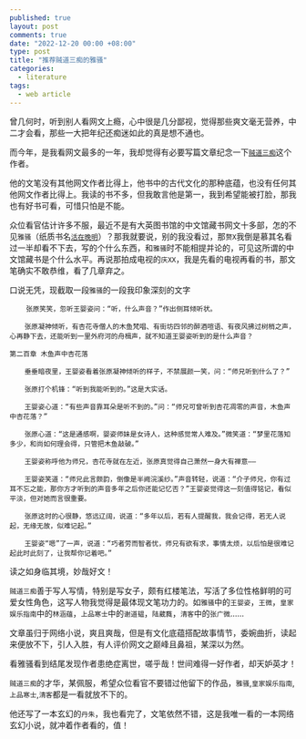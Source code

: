 ```yaml
---
published: true
layout: post
comments: true
date: "2022-12-20 00:00 +08:00"
type: post
title: "推荐贼道三痴的雅骚"
categories:
  - literature
tags:
  - web article
---
```

曾几何时，听到别人看网文上瘾，心中很是几分鄙视，觉得那些爽文毫无营养，中二才会看，那些一大把年纪还痴迷如此的真是想不通也。

而今年，是我看网文最多的一年，我却觉得有必要写篇文章纪念一下[`贼道三痴`](https://book.douban.com/author/1031861/)这个作者。 

他的文笔没有其他网文作者比得上，他书中的古代文化的那种底蕴，也没有任何其他网文作者比得上。我读的书不多，但我敢言他是第一，我到希望能被打脸，那我也有好书可看，可惜只怕是不能。

众位看官估计许多不服，最近不是有大英图书馆的中文馆藏书网文十多部，怎的不见`雅骚`（纸质书名[`活在晚明`](https://book.douban.com/subject/25725666/)）？那我就要说，别的我没看过，那`赘X`我倒是慕其名看过一半却看不下去，写的个什么东西，和`雅骚`时不能相提并论的，可见这所谓的中文馆藏书是个什么水平。再说那拍成电视的`庆XX`，我是先看的电视再看的书，那文笔确实不敢恭维，看了几章弃之。

口说无凭，现截取一段`雅骚`的一段我印象深刻的文字
```
    张原笑笑，忽听王婴姿问：“听，什么声音？”作出侧耳倾听状。

  　张原凝神倾听，有杏花寺僧人的木鱼梵唱、有街坊四邻的醉酒喧语、有夜风拂过树梢之声，心再静下去，还能听到一里外府河的舟楫声，就不知道王婴姿听到的是什么声音？

第二百章 木鱼声中杏花落

  　垂垂暗夜里，王婴姿看着张原凝神倾听的样子，不禁展颜一笑，问：“师兄听到什么了？”

  　张原打个机锋：“听到我能听到的。”这是大实话。

  　王婴姿心道：“有些声音靠耳朵是听不到的。”问：“师兄可曾听到杏花凋零的声音，木鱼声中杏花落？”

  　张原心道：“这是通感啊，婴姿师妹是女诗人，这种感觉常人难及。”微笑道：“梦里花落知多少，和尚如何理会得，只管把木鱼敲破。”

  　王婴姿称呼他为师兄，杏花寺就在左近，张原真觉得自己萧然一身大有禅意——

  　王婴姿笑道：“师兄此言颇韵，倒像是半阙浣溪纱。”声音转轻，说道：“介子师兄，你有过耳不忘之能，那你方才听到的声音多年之后你还能记忆否？”王婴姿觉得这一刻值得铭记，看似平淡，但对她而言很重要。

  　张原这时的心很静，悠远辽阔，说道：“多年以后，若有人提醒我，我会记得，若无人说起，无缘无故，似难记起。”

  　王婴姿“嗯”了一声，说道：“巧者劳而智者忧，师兄有欲有求，事情太烦，以后怕是很难记起此时此刻了，让我帮你记着吧。”
```
读之如身临其境，妙哉好文！


`贼道三痴`善于写人写情，特别是写女子，颇有红楼笔法，写活了多位性格鲜明的可爱女性角色，这写人物我觉得是最体现文笔功力的。如`雅骚`中的`王婴姿`，`王微`，`皇家娱乐指南`中的`林涵蕴`，`上品寒士`中的`谢道韫`，`陆葳蕤`，`清客`中的`张广微`……

文章虽归于网络小说，爽且爽哉，但是有文化底蕴搭配故事情节，委婉曲折，读起来便放不下，引人入胜，有人评价网文之巅峰且鼻祖，某深以为然。

看雅骚看到结尾发现作者患绝症离世，嗟乎哉！世间难得一好作者，却天妒英才！

`贼道三痴`的才华，某佩服，希望众位看官不要错过他留下的作品，`雅骚`,`皇家娱乐指南`,`上品寒士`,`清客`都是一看就放不下的。

他还写了一本玄幻的`丹朱`，我也看完了，文笔依然不错，这是我唯一看的一本网络玄幻小说，就冲着作者看的，值！
